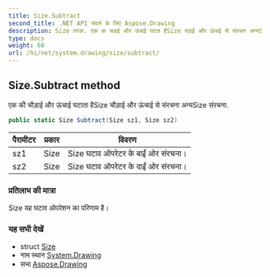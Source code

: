 ```yaml
---
title: Size.Subtract
second_title: .NET API संदर्भ के लिए Aspose.Drawing
description: Size तरक. एक क चड़ई और ऊंचई घटत हैSize चड़ई और ऊंचई से संरचन अन्यSize संरचन.
type: docs
weight: 60
url: /hi/net/system.drawing/size/subtract/
---
```

## Size.Subtract method

एक की चौड़ाई और ऊंचाई घटाता हैSize चौड़ाई और ऊंचाई से संरचना अन्यSize संरचना.

```csharp
public static Size Subtract(Size sz1, Size sz2)
```

| पैरामीटर | प्रकार | विवरण |
| --- | --- | --- |
| sz1 | Size | Size घटाव ऑपरेटर के बाईं ओर संरचना। |
| sz2 | Size | Size घटाव ऑपरेटर के दाईं ओर संरचना। |

### प्रतिलाभ की मात्रा

Size यह घटाव ऑपरेशन का परिणाम है।

### यह सभी देखें

* struct [Size](../)
* नाम स्थान [System.Drawing](../../size/)
* सभा [Aspose.Drawing](../../../)


